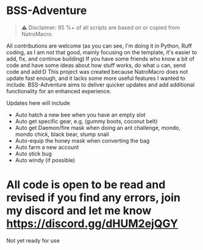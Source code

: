 # BSS-Adventure

> ⚠️ Disclaimer: 95 %+ of all scripts are based on or copied from NatroMacro.

All contributions are welcome (as you can see, I'm doing it in Python, Ruff coding, as I am not that good, mainly focusing on the template, it's easier to add, fix, and continue building) 
If you have some friends who know a bit of code and have some ideas about how stuff works, do what u can, send code and add:D
This project was created because NatroMacro does not update fast enough, and it lacks some more useful features I wanted to include. BSS-Adventure aims to deliver quicker updates and add additional functionality for an enhanced experience.

Updates here will include
- Auto hatch a new bee when you have an empty slot
- Auto get specific gear, e.g, (gummy boots, coconut belt)
- Auto get Daemon/fire mask when doing an ant challenge, mondo, mondo chick, black bear, stump snail
- Auto-equip the honey mask when converting the bag
- Auto farm a new account 
- Auto stick bug
- Auto windy (if possible)
# All code is open to be read and revised if you find any errors, join my discord and let me know https://discord.gg/dHUM2ejQGY
Not yet ready for use
